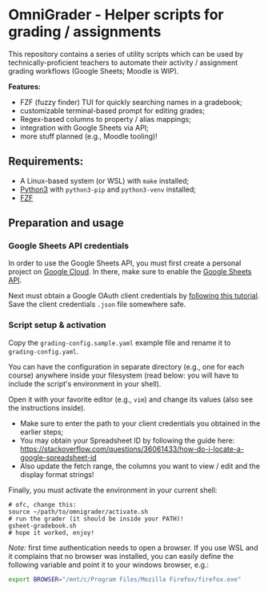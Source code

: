 # OmniGrader - Helper scripts for grading / assignments

This repository contains a series of utility scripts which can be used by
technically-proficient teachers to automate their activity / assignment grading
workflows (Google Sheets; Moodle is WIP).

**Features:**

- FZF (fuzzy finder) TUI for quickly searching names in a gradebook;
- customizable terminal-based prompt for editing grades;
- Regex-based columns to property / alias mappings;
- integration with Google Sheets via API;
- more stuff planned (e.g., Moodle tooling)!


## Requirements:

- A Linux-based system (or WSL) with `make` installed;
- [Python3](https://www.python.org/) with `python3-pip` and `python3-venv` installed;
- [FZF](https://github.com/junegunn/fzf)

## Preparation and usage

### Google Sheets API credentials

In order to use the Google Sheets API, you must first create a personal project
on [Google Cloud](https://console.cloud.google.com/).
In there, make sure to enable the [Google Sheets API](https://console.cloud.google.com/apis/enableflow?apiid=sheets.googleapis.com).

Next must obtain a Google OAuth client credentials by [following this
tutorial](https://developers.google.com/workspace/guides/configure-oauth-consent).
Save the client credentials `.json` file somewhere safe.

### Script setup & activation

Copy the `grading-config.sample.yaml` example file and rename it to
`grading-config.yaml`.

You can have the configuration in separate directory (e.g., one for each course)
anywhere inside your filesystem (read below: you will have to include the script's
environment in your shell).

Open it with your favorite editor (e.g., `vim`) and change its values (also see
the instructions inside).

- Make sure to enter the path to your client credentials you obtained in the
earlier steps;
- You may obtain your Spreadsheet ID by following the guide here:
https://stackoverflow.com/questions/36061433/how-do-i-locate-a-google-spreadsheet-id
- Also update the fetch range, the columns you want to view / edit and the display
format strings!

Finally, you must activate the environment in your current shell:
```
# ofc, change this:
source ~/path/to/omnigrader/activate.sh
# run the grader (it should be inside your PATH)!
gsheet-gradebook.sh
# hope it worked, enjoy!
```

_Note:_ first time authentication needs to open a browser. If you use WSL and it
complains that no browser was installed, you can easily define the following
variable and point it to your windows browser, e.g.:
```sh
export BROWSER="/mnt/c/Program Files/Mozilla Firefox/firefox.exe"
```


